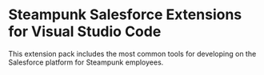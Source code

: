 # Steampunk Salesforce Extensions for Visual Studio Code

This extension pack includes the most common tools for developing on the Salesforce platform for Steampunk employees.
